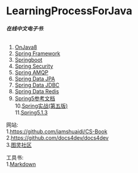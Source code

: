# LearningProcessForJava  
###### **在线中文电子书**:  

1. [OnJava8](https://lingcoder.gitee.io/onjava8)    
2. [Spring Framework](https://www.docs4dev.com/docs/zh/spring-framework/5.1.3.RELEASE/reference/core.html#beans)      
3. [Springboot](https://www.docs4dev.com/docs/zh/spring-boot/2.1.1.RELEASE/reference)    
4. [Spring Security](https://www.docs4dev.com/docs/zh/spring-security/5.1.2.RELEASE/reference)    
5. [Spring AMQP](https://www.docs4dev.com/docs/zh/spring-amqp/2.1.2.RELEASE/reference)    
6. [Spring Data JPA](https://www.docs4dev.com/docs/zh/spring-data-jpa/2.1.5.RELEASE/reference)    
7. [Spring Data JDBC](https://www.docs4dev.com/docs/zh/spring-data-jdbc/1.0.5.RELEASE/reference)    
8. [Spring Data Redis](https://www.docs4dev.com/docs/zh/spring-data-redis/2.1.5.RELEASE/reference)    
9. [Spring5参考文档](https://docs.flydean.com/spring-framework-documentation5/)    
10.[Spring实战(第五版)](https://potoyang.gitbook.io/spring-in-action-v5/)    
11.[Spring5.1.3](https://github.com/DocsHome/spring-docs)    

网站:       
    1.https://github.com/iamshuaidi/CS-Book    
    2.https://github.com/docs4dev/docs4dev    
    3.[图灵社区](https://www.ituring.com.cn/)  


工具书:    
    1.[Markdown](http://shouce.jb51.net/markdowns/article/syntax/paragraphs-and-line-breaks.html)    